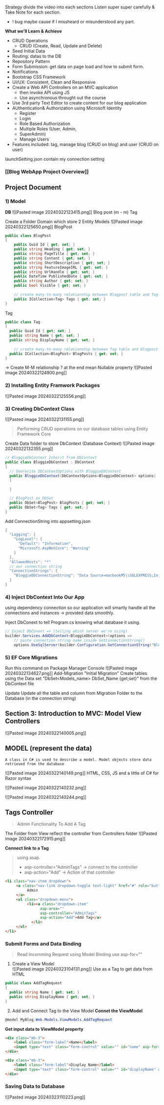 Strategy divide the video into each sections
	Listen super super carefully & Take Note for each section.
+ ! bug maybe cause if I missheard or misunderstood any part.

**What we'll Learn & Achieve**

+ CRUD Operations
	+ CRUD (Create, Read, Update and Delete)
+ Seed Initial Data
+ Routing: datas to the DB
+ Repository Pattern
+ Form Submission: get data on page load and how to submit form.
+ Notifications 
+ Bootstrap CSS Framework
+ UI/UX: Consistent, Clean and Responsive
+ Create a Web API Controllers on an MVC application
	+ then invoke API using JS
	+ Use asynchronous throught out the course
+ Use 3rd party Text Editor to create content for our blog application
+ AUthentication& Authorization using Microsoft Identity
	+ Register
	+ Login
	+ Role Based Authorization
	+ Multiple Roles (User, Admin,
	+ SuperAdmin)
	+ Manage Users
+ Features included:
	tag, manage blog (CRUD on blog) and user (CRUD on user)

launchSetting.json
	contain my connection setting

### [[Blog WebApp Project Overview]]


## Project Document

### 1) Model
**DB**
![[Pasted image 20240322123415.png]]
	Blog post (m - m) Tag


Create a Folder Domain which store 2 Entity Models 
![[Pasted image 20240322125650.png]]
BlogPost
```cs
public class BlogPost
{
	public Guid Id { get; set; }
	public string Heading { get; set; }
	public string PageTitle { get; set; }
	public string Content { get; set; }
	public string ShortDescription { get; set; }
	public string FeatureImageIRL { get; set; }
	public string UrlHandle { get; set; }
	public DateTime PublishedDate { get; set; }
	public string Author { get; set; }
	public bool Visible { get; set; }
	
	// create many-to-many relationship between Blogpost table and Tag table
	public ICollection<Tag> Tags { get; set; }
}
```
Tag
```cs
public class Tag
{
  public Guid Id { get; set; }
  public string Name { get; set; }
  public string DisplayName { get; set; }
  
	// create many-to-many relationship between Tag table and Blogpost table
  public ICollection<BlogPost> BlogPosts { get; set; }
}
```
-> Create M-M relationship
? at the end mean Nullable property
![[Pasted image 20240322124900.png]]


### 2) Installing Entity Framwork Packages 
![[Pasted image 20240322125556.png]]


### 3) Creating DbContext Class
![[Pasted image 20240322131155.png]]
> Performing CRUD operations on our database tables using Entity Framework Core

Create Data folder to store DbContext (Database Context)
![[Pasted image 20240322132355.png]]
```cs
// BloggieDbContext Inherit from DbContext
public class BloggieDbContext : DbContext
{
  // Overwrite DbContextOptions with BloggieDbContext
  public BloggieDbContext(DbContextOptions<BloggieDbContext> options) : base(options)
  {
  
  }

  // BlogPost as DbSet
  public DbSet<BlogPost> BlogPosts { get; set; }
  public DbSet<Tag> Tags { get; set; }
}
```

Add ConnectionString into appsetting.json
```cs
{
  "Logging": {
    "LogLevel": {
      "Default": "Information",
      "Microsoft.AspNetCore": "Warning"
    }
  },
  "AllowedHosts": "*"
  // our connection string
  "ConnectionStrings": {
    "BloggieDbConnectionString": "Data Source=macbookM5\\SQLEXPRESS;Initial Catalog=BloggieDb;Integrated Security=True;Connect Timeout=30;Encrypt=True;Trust Server Certificate=True;Application Intent=ReadWrite;Multi Subnet Failover=False"
  }
}
```
### 4) Inject DbContext Into Our App
using dependency connection so our application will smartly handle all the connections and instances -> provided data smoothly.

Inject DbConext to tell Program.cs knowing what database it using. 
```cs
// Inject DbConext => (telling which server we're using)
builder.Services.AddDbContext<BloggieDbContext>(options =>
    // paste connection string name inside GetConnectionString()
    options.UseSqlServer(builder.Configuration.GetConnectionString("BloggieDbConnectionString")));
```


### 5) EF Core Migrations
Run this command on Package Manager Console
![[Pasted image 20240322134627.png]]
Add-Migration "Initial Migration"
	Create tables using the Data set "DbSet<Models_name> DbSet_Name {get;set}" from the DbContext file 

Update
	Update all the table and column from Migration Folder to the Database (in the connection string)  

## Section 3: Introduction to MVC: Model View Controllers
![[Pasted image 20240322140005.png]]

## MODEL (represent the data)
```ad-note
A class in C# is used to describe a model. Model objects store data 
retrieved from the database
```

![[Pasted image 20240322140149.png]]
HTML, CSS, JS and a little of C# for Razor syntax

![[Pasted image 20240322140232.png]]


![[Pasted image 20240322140244.png]]

## Tags Controller
> Admin Functionality To Add A Tag

The Folder from View reflect the controller from Controllers folder
![[Pasted image 20240322172915.png]]


**Connect link to a Tag** 
> using asap. 				
> + asp-controller="AdminTags" -> connect to the controller
> + asp-action="Add" -> Action of that controller
```html
<li class="nav-item dropdown">
	 <a class="nav-link dropdown-toggle text-light" href="#" role="button" data-bs-toggle="dropdown" aria-expanded="false">
		  Admin
	 </a>
	 <ul class="dropdown-menu">
		  <li><a class="dropdown-item" 
				asp-area="" 
				asp-controller="AdminTags"
				asp-action="Add">Add Tag</a>
			</li>
	 </ul>
</li>
```


### Submit Forms and Data Binding
> Read Incomming Request using Model Binding
use asp-for=""
1) Create a View Model  
![[Pasted image 20240323104131.png]]
Use as a Tag to get data from HTML
```cs
public class AddTagRequest
{
  public string Name { get; set; } 
  public string DisplayName { get; set; }
}
```
2) Add and Connect Tag to the View Model 
**Connet the ViewModel**
```cs
@model MyBlog.Web.Models.ViewModels.AddTagRequest  
```
**Get input data to ViewModel property**
```html
<div class="mb-3">
	<label class="form-label">Name</label>
	<input type="text" class="form-control" value="" id="name" asp-for="Name"/>
</div>

<div class="mb-3">
	<label class="form-label">Display Name</label>
	<input type="text" class="form-control" value="" id="displayName" asp-for="DisplayName"/>
</div>
```


### Saving Data to Database
![[Pasted image 20240323110223.png]]

